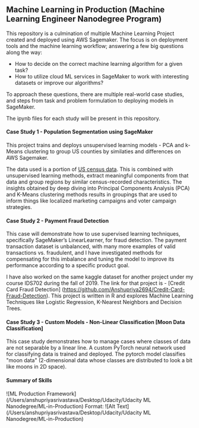 ## Machine Learning in Production (Machine Learning Engineer Nanodegree Program)

This repository is a culmination of multiple Machine Learning Project created and deployed using AWS Sagemaker. The focus is on deployment tools and the machine learning workflow; answering a few big questions along the way:

* How to decide on the correct machine learning algorithm for a given task?
* How to utilize cloud ML services in SageMaker to work with interesting datasets or improve our algorithms?

To approach these questions, there are multiple real-world case studies, and steps from task and problem formulation to deploying models in SageMaker.

The ipynb files for each study will be present in this repository.

#### Case Study 1 - Population Segmentation using SageMaker

This project trains and deploys unsupervised learning models - PCA and k-Means clustering to group US counties by similaties and differences on AWS Sagemaker.

The data used is a portion of [US census data](https://www.census.gov/data.html). This is combined with unsupervised learning methods, extract meaningful components from that data and group regions by similar census-recorded characteristics. The insights obtained by deep diving into Principal Components Analysis (PCA) and K-Means clustering methods results in groupings that are used to inform things like localized marketing campaigns and voter campaign strategies.

#### Case Study 2 - Payment Fraud Detection

This case will demonstrate how to use supervised learning techniques, specifically SageMaker’s LinearLearner, for fraud detection. The payment transaction dataset is unbalanced, with many more examples of valid transactions vs. fraudulent, and I have investigated methods for compensating for this imbalance and tuning the model to improve its performance according to a specific product goal.

I have also worked on the same kaggle dataset for another project under my course IDS702 during the fall of 2019. The link for that project is - [Credit Card Fraud Detection] (https://github.com/Anshupriya2694/Credit-Card-Fraud-Detection). This project is written in R and explores Machine Learning Techniques like Logistic Regression, K-Nearest Neighbors and Decision Trees.

#### Case Study 3 - Custom Models - Non-Linear Classification [Moon Data Classification]

This case study demonstrates how to manage cases where classes of data are not separable by a linear line. A custom PyTorch neural network used for classifying data is trained and deployed.
The pytorch model classifies "moon data" (2-dimensional data whose classes are distributed to look a bit like moons in 2D space). 

#### Summary of Skills

![ML Production Framework](/Users/anshupriyasrivastava/Desktop/Udacity/Udacity ML Nanodegree/ML-in-Production)
Format: ![Alt Text](/Users/anshupriyasrivastava/Desktop/Udacity/Udacity ML Nanodegree/ML-in-Production)
